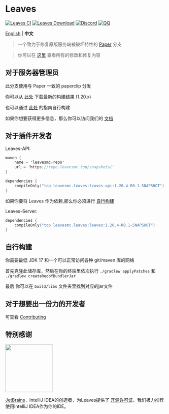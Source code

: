 Leaves
===========

[![Leaves CI](https://github.com/LeavesMC/Leaves/actions/workflows/leaves.yml/badge.svg)](https://github.com/LeavesMC/Leaves/actions/workflows/leaves.yml)
[![Leaves Download](https://img.shields.io/github/downloads/LeavesMC/Leaves/total?color=0&logo=github)](https://github.com/LeavesMC/Leaves/releases/latest)
[![Discord](https://badgen.net/discord/online-members/5hgtU72w33?icon=discord&label=Discord&list=what)](https://discord.gg/5hgtU72w33)
[![QQ](https://img.shields.io/badge/QQ_Unofficial-815857713-blue)](http://qm.qq.com/cgi-bin/qm/qr?_wv=1027&k=nisbmnCFeEJCcYWBQ10th4Fu99XWklH4&authKey=8VlUxSdrFCIwmIpxFQIGR8%2BXvIQ2II%2Bx2JfxuQ8amr9UKgINh%2BdXjudQfc%2FIeTO5&noverify=0&group_code=815857713)

[English](https://github.com/LeavesMC/Leaves/blob/master/README.md) | **中文**

> 一个致力于修复原版服务端被破坏特性的 [Paper](https://github.com/PaperMC/Paper) 分支

> 你可以在 [这里](https://github.com/LeavesMC/Leaves/blob/master/docs/MODIFICATION_cn.md) 查看所有的修改和修复内容

## 对于服务器管理员
此分支使用与 Paper 一致的 paperclip 分发

你可以从 [此处](https://github.com/LeavesMC/Leaves/releases/latest) 下载最新的构建结果 (1.20.x)

也可以通过 [此处](https://github.com/LeavesMC/Leaves/blob/master/README_cn.md#自行构建) 的指南自行构建

如果你想要获得更多信息，那么你可以访问我们的 [文档](https://docs.leavesmc.top/zh/leaves)

## 对于插件开发者
Leaves-API:
```kotlin
maven {
    name = 'leavesmc-repo'
    url = 'https://repo.leavesmc.top/snapshots/'
}

dependencies {
    compileOnly("top.leavesmc.leaves:leaves-api:1.20.4-R0.1-SNAPSHOT")
}
 ```

如果你要将 Leaves 作为依赖,那么你必须进行 [自行构建](https://github.com/LeavesMC/Leaves/blob/master/README_cn.md#自行构建)

Leaves-Server:
```kotlin
dependencies {
    compileOnly("top.leavesmc.leaves:leaves:1.20.4-R0.1-SNAPSHOT")
}
 ```

## 自行构建

你需要最低 JDK 17 和一个可以正常访问各种 git/maven 库的网络

首先克隆此储存库，然后在你的终端里依次执行 `./gradlew applyPatches` 和 `./gradlew createReobfBundlerJar`

最后 你可以在 `build/libs` 文件夹里找到对应的jar文件

## 对于想要出一份力的开发者

可查看 [Contributing](https://github.com/LeavesMC/Leaves/blob/master/docs/CONTRIBUTING_cn.md)

## 特别感谢

[<img src="https://user-images.githubusercontent.com/21148213/121807008-8ffc6700-cc52-11eb-96a7-2f6f260f8fda.png" alt="" width="150">](https://www.jetbrains.com)

[JetBrains](https://www.jetbrains.com/)，IntelliJ IDEA的创造者，为Leaves提供了 [开源许可证](https://www.jetbrains.com/opensource/)。我们极力推荐使用IntelliJ IDEA作为你的IDE。

